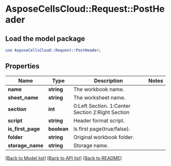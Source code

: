 # AsposeCellsCloud::Request::PostHeader 

## Load the model package
```perl
use AsposeCellsCloud::Request::PostHeader;
```

## Properties
Name | Type | Description | Notes
------------ | ------------- | ------------- | -------------
**name** | **string** | The workbook name. |
**sheet_name** | **string** | The worksheet name. |
**section** | **int** | 0:Left Section. 1:Center Section 2:Right Section |
**script** | **string** | Header format script. |
**is_first_page** | **boolean** | Is first page(true/false). |
**folder** | **string** | Original workbook folder. |
**storage_name** | **string** | Storage name. |  

[[Back to Model list]](../README.md#documentation-for-requests) [[Back to API list]](../README.md#documentation-for-api-endpoints) [[Back to README]](../README.md)

